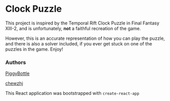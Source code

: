 # Clock Puzzle

This project is inspired by the Temporal Rift Clock Puzzle in Final Fantasy XIII-2, and is unfortunately, **not** a faithful recreation of the game.

However, this is an accurate representation of how you can play the puzzle, and there is also a solver included, if you ever get stuck on one of the puzzles in the game. Enjoy!

### Authors

[PiggyBottle](https://github.com/PiggyBottle)

[chewzhj](https://github.com/chewzhj)

This React application was bootstrapped with `create-react-app`
